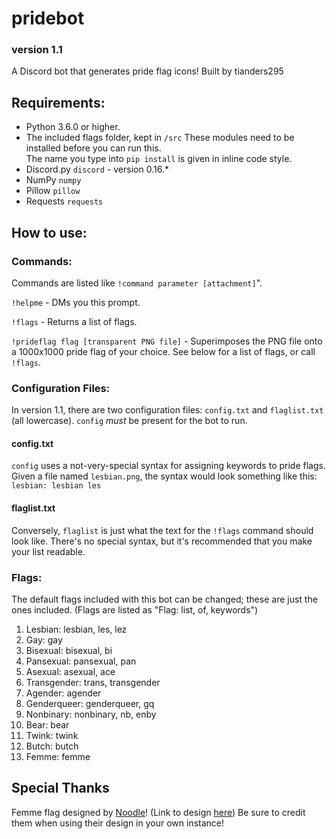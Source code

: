 # pridebot
### version 1.1
A Discord bot that generates pride flag icons!
Built by tianders295

## Requirements:
* Python 3.6.0 or higher.
* The included flags folder, kept in `/src`
These modules need to be installed before you can run this.  
The name you type into `pip install` is given in inline code style.
* Discord.py `discord` - version 0.16.*
* NumPy `numpy`
* Pillow `pillow`
* Requests `requests`


## How to use:
### Commands:
Commands are listed like `!command parameter [attachment]`".

`!helpme` - DMs you this prompt.

`!flags` - Returns a list of flags.

`!prideflag flag [transparent PNG file]` - Superimposes the PNG file onto a 1000x1000 pride flag
of your choice. See below for a list of flags, or call `!flags`.

### Configuration Files:
In version 1.1, there are two configuration files: `config.txt` and `flaglist.txt` (all lowercase).
`config` *must* be present for the bot to run.
#### config.txt
`config` uses a not-very-special syntax for assigning keywords to pride flags.
Given a file named `lesbian.png`, the syntax would look something like this:
`lesbian: lesbian les`
#### flaglist.txt
Conversely, `flaglist` is just what the text for the `!flags` command should look like.
There's no special syntax, but it's recommended that you make your list readable.

### Flags:
The default flags included with this bot can be changed; these are just the ones included.
(Flags are listed as "Flag: list, of, keywords")

1. Lesbian:      lesbian, les, lez
2. Gay:          gay
3. Bisexual:     bisexual, bi
4. Pansexual:    pansexual, pan
5. Asexual:      asexual, ace
6. Transgender:  trans, transgender
7. Agender:      agender
8. Genderqueer:  genderqueer, gq
9. Nonbinary:    nonbinary, nb, enby
10. Bear:         bear
11. Twink:        twink
12. Butch:        butch
13. Femme:        femme 

## Special Thanks
Femme flag designed by [Noodle](http://noodle.tumblr.com)! (Link to design [here](http://noodle.tumblr.com/post/168070202366/noodle-an-idea-for-a-femme-flag-i-saw-some)) Be sure to credit them when using their design in your own instance!
